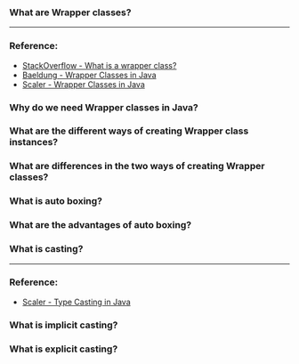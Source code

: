 ### What are Wrapper classes?

---

### Reference:
- [StackOverflow - What is a wrapper class?](https://stackoverflow.com/questions/889160/what-is-a-wrapper-class)
- [Baeldung - Wrapper Classes in Java](https://www.baeldung.com/java-wrapper-classes)
- [Scaler - Wrapper Classes in Java](https://www.scaler.com/topics/java/wrapper-classes-in-java/)

### Why do we need Wrapper classes in Java?

### What are the different ways of creating Wrapper class instances?

### What are differences in the two ways of creating Wrapper classes?

### What is auto boxing?

### What are the advantages of auto boxing?

### What is casting?

---

### Reference:
- [Scaler - Type Casting in Java](https://www.scaler.com/topics/java/type-casting-in-java/)

### What is implicit casting?

### What is explicit casting?